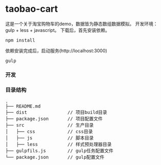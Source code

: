# taobao-cart
这是一个关于淘宝购物车的demo，数据皆为静态数组数据模拟。
开发环境：gulp + less + javascript。
下载后，首先安装依赖。
<pre>npm install</pre>

依赖安装完成后，启动服务(http://localhost:3000)
<pre>gulp</pre>

<h3>开发</h3>
<h3>目录结构</h3>

<pre>.
├── README.md           
├── dist               // 项目build目录
├── package.json       // 项目配置文件
├── src                // 生产目录
│   ├── css            // css目录
│   ├── js             // 脚本目录
│   ├── less           // 样式预处理器目录
├── gulpfils.js        // gulp任务配置文件
└── package.json       // gulp配置文件</pre>
